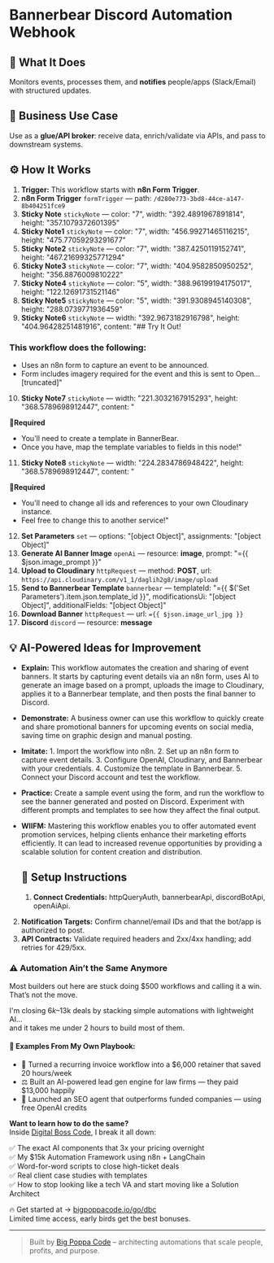 # Bannerbear Discord Automation Webhook
  ## 🚀 What It Does
  Monitors events, processes them, and **notifies** people/apps (Slack/Email) with structured updates.
  
  ## 💼 Business Use Case
  Use as a **glue/API broker**: receive data, enrich/validate via APIs, and pass to downstream systems.
  
  ## ⚙️ How It Works
  1. **Trigger:** This workflow starts with **n8n Form Trigger**.
  2. **n8n Form Trigger** `formTrigger` — path: `/d280e773-3bd8-44ce-a147-8b404251fce9`
3. **Sticky Note** `stickyNote` — color: "7", width: "392.4891967891814", height: "357.1079372601395"
4. **Sticky Note1** `stickyNote` — color: "7", width: "456.99271465116215", height: "475.77059293291677"
5. **Sticky Note2** `stickyNote` — color: "7", width: "387.4250119152741", height: "467.21699325771294"
6. **Sticky Note3** `stickyNote` — color: "7", width: "404.9582850950252", height: "356.8876009810222"
7. **Sticky Note4** `stickyNote` — color: "5", width: "388.96199194175017", height: "122.12691731521146"
8. **Sticky Note5** `stickyNote` — color: "5", width: "391.9308945140308", height: "288.0739771936459"
9. **Sticky Note6** `stickyNote` — width: "392.9673182916798", height: "404.96428251481916", content: "## Try It Out!
### This workflow does the following:
* Uses an n8n form to capture an event to be announced.
* Form includes imagery required for the event and this is sent to Open…[truncated]"
10. **Sticky Note7** `stickyNote` — width: "221.3032167915293", height: "368.5789698912447", content: "
















🚨**Required**
* You'll need to create a template in BannerBear.
* Once you have, map the template variables to fields in this node!"
11. **Sticky Note8** `stickyNote` — width: "224.2834786948422", height: "368.5789698912447", content: "
















🚨**Required**
* You'll need to change all ids and references to your own Cloudinary instance.
* Feel free to change this to another service!"
12. **Set Parameters** `set` — options: "[object Object]", assignments: "[object Object]"
13. **Generate AI Banner Image** `openAi` — resource: **image**, prompt: "={{ $json.image_prompt }}"
14. **Upload to Cloudinary** `httpRequest` — method: **POST**, url: `https://api.cloudinary.com/v1_1/daglih2g8/image/upload`
15. **Send to Bannerbear Template** `bannerbear` — templateId: "={{ $('Set Parameters').item.json.template_id }}", modificationsUi: "[object Object]", additionalFields: "[object Object]"
16. **Download Banner** `httpRequest` — url: `={{ $json.image_url_jpg }}`
17. **Discord** `discord` — resource: **message**
  
  ## 💡 AI-Powered Ideas for Improvement
  - **Explain:** This workflow automates the creation and sharing of event banners. It starts by capturing event details via an n8n form, uses AI to generate an image based on a prompt, uploads the image to Cloudinary, applies it to a Bannerbear template, and then posts the final banner to Discord.

- **Demonstrate:** A business owner can use this workflow to quickly create and share promotional banners for upcoming events on social media, saving time on graphic design and manual posting.

- **Imitate:** 1. Import the workflow into n8n. 2. Set up an n8n form to capture event details. 3. Configure OpenAI, Cloudinary, and Bannerbear with your credentials. 4. Customize the template in Bannerbear. 5. Connect your Discord account and test the workflow.

- **Practice:** Create a sample event using the form, and run the workflow to see the banner generated and posted on Discord. Experiment with different prompts and templates to see how they affect the final output.

- **WIIFM:** Mastering this workflow enables you to offer automated event promotion services, helping clients enhance their marketing efforts efficiently. It can lead to increased revenue opportunities by providing a scalable solution for content creation and distribution.
  
  ## 🔧 Setup Instructions
  1. **Connect Credentials:** httpQueryAuth, bannerbearApi, discordBotApi, openAiApi.
2. **Notification Targets:** Confirm channel/email IDs and that the bot/app is authorized to post.
3. **API Contracts:** Validate required headers and 2xx/4xx handling; add retries for 429/5xx.
  
### ⚠️ Automation Ain’t the Same Anymore

Most builders out here are stuck doing $500 workflows and calling it a win.  
That’s not the move.  

I'm closing $6k–$13k deals by stacking simple automations with lightweight AI...  
and it takes me under 2 hours to build most of them.

#### 🧠 Examples From My Own Playbook:
- 🔁 Turned a recurring invoice workflow into a $6,000 retainer that saved 20 hours/week  
- ⚖️ Built an AI-powered lead gen engine for law firms — they paid $13,000 happily  
- 🚀 Launched an SEO agent that outperforms funded companies — using free OpenAI credits  

**Want to learn how to do the same?**  
Inside [Digital Boss Code](https://bigpoppacode.io/go/dbc), I break it all down:

✅ The exact AI components that 3x your pricing overnight  
✅ My $15k Automation Framework using n8n + LangChain  
✅ Word-for-word scripts to close high-ticket deals  
✅ Real client case studies with templates  
✅ How to stop looking like a tech VA and start moving like a Solution Architect  

🔥 Get started at → [bigpoppacode.io/go/dbc](https://bigpoppacode.io/go/dbc)  
Limited time access, early birds get the best bonuses.

---
> Built by [Big Poppa Code](https://bigpoppacode.io) – architecting automations that scale people, profits, and purpose.
  